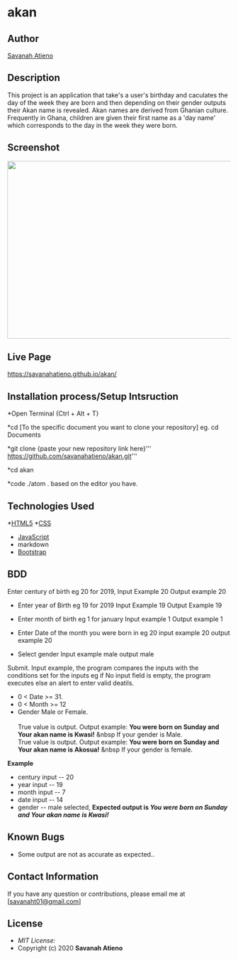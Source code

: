 # akan

## Author

[Savanah Atieno](https://github.com/savanahatieno/akan)

## Description

This project is an application that take's a user's birthday and caculates the day of the week they are born and then depending on their gender outputs their Akan name is revealed.
Akan names are derived from Ghanian culture. Frequently in Ghana, children are given their first name as a 'day name' which corresponds to the day in the week they were born.

## Screenshot
<img src="https://raw.githubusercontent.com/savanahatieno/akan/blob/master/images/screenshot.png" width="800px" height="400px">

## Live Page
https://savanahatieno.github.io/akan/

## Installation process/Setup Intsruction
*Open Terminal {Ctrl + Alt + T}

*cd [To the specific document you want to clone your repository] 
eg. cd Documents

*git clone {paste your new repository link here}''' https://github.com/savanahatieno/akan.git'''

*cd akan

*code ./atom . based on the editor you have.

## Technologies Used
*[HTML5](https://github.com/topics/html5)
*[CSS](https://github.com/topics/css)
* [JavaScript](https://github.com/topics/js)
* markdown
* [Bootstrap](https://github.com/topics/bootstrap)


## BDD
Enter century of birth eg 20 for 2019,
     Input Example 20
     Output example 20

* Enter year of Birth eg 19 for 2019
     Input Example 19
     Output Example 19

* Enter month of birth eg 1 for january 
    Input example 1
    Output example 1

* Enter Date of the month you were born in eg 20
    input example 20
    output example 20

* Select gender 
    Input example male
    output male

Submit.
Input example, the program compares the inputs with the conditions set for the inputs eg if No input field is empty, the program executes else an alert to enter valid deatils.
* 0 < Date >= 31.
* 0 < Month >= 12
* Gender Male or Female. <br/>  
True value is output. Output example: **You were born on Sunday and Your akan name is Kwasi!** &nbsp If your gender is Male.<br/>
True value is output. Output example: **You were born on Sunday and Your akan name is  Akosua!** &nbsp If your gender is female.  

**Example**
* century input -- 20
* year input   -- 19
* month input  -- 7
* date input -- 14
* gender -- male selected,
**Expected output is *You were born on Sunday and Your akan name is Kwasi!*** 

## Known Bugs
* Some output are not as accurate as expected..

## Contact Information 
If you have any question or contributions, please email me at [savanaht01@gmail.com]


## License
* *MIT License:*
* Copyright (c) 2020 **Savanah Atieno**
